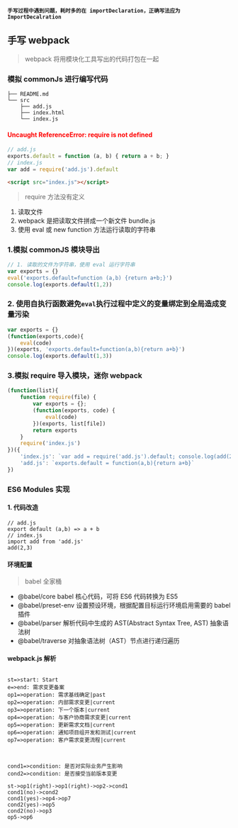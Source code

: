 
**`手写过程中遇到问题，耗时多的在 importDeclaration，正确写法应为 ImportDecalration`**

## 手写 webpack
> webpack 将用模块化工具写出的代码打包在一起

### 模拟 commonJs 进行编写代码
```
├── README.md
└── src
    ├── add.js
    ├── index.html
    └── index.js
```

#### <font color="red">Uncaught ReferenceError: require is not defined</font>
```javascript
// add.js
exports.default = function (a, b) { return a + b; }
// index.js
var add = require('add.js').default
```
```html
<script src="index.js"></script>
```
> require 方法没有定义

1. 读取文件
2. webpack 是把读取文件拼成一个新文件  bundle.js
3. 使用 eval 或 new function 方法运行读取的字符串

### 1.模拟 commonJS 模块导出
```javascript
// 1. 读取的文件为字符串，使用 eval 运行字符串
var exports = {}
eval('exports.default=function (a,b) {return a+b;}')
console.log(exports.default(1,2))
```

### 2. 使用自执行函数避免`eval`执行过程中定义的变量绑定到全局造成变量污染
```javascript
var exports = {}
(function(exports,code){
    eval(code)
})(exports, 'exports.default=function(a,b){return a+b}')
console.log(exports.default(1,3))
```

### 3.模拟 require 导入模块，迷你 webpack
```javascript
(function(list){
    function require(file) {
        var exports = {};
        (function(exports, code) {
            eval(code)
        })(exports, list[file])
        return exports
    }
    require('index.js')
})({
    'index.js': `var add = require('add.js').default; console.log(add(2,3))`,
    'add.js': `exports.default = function(a,b){return a+b}`
})
```

### ES6 Modules 实现
#### 1. 代码改造
```
// add.js
export default (a,b) => a + b
// index.js
import add from 'add.js'
add(2,3)
```
#### 环境配置
> babel 全家桶
*   @babel/core babel 核心代码，可将 ES6 代码转换为 ES5
*   @babel/preset-env 设置预设环境，根据配置目标运行环境启用需要的 babel 插件
*   @babel/parser 解析代码中生成的 AST(Abstract Syntax Tree, AST) 抽象语法树
*   @babel/traverse 对抽象语法树（AST）节点进行递归遍历

#### webpack.js 解析
```flow

st=>start: Start
e=>end: 需求变更备案
op1=>operation: 需求基线确定|past
op2=>operation: 内部需求变更|current
op3=>operation: 下一个版本|current
op4=>operation: 与客户协商需求变更|current
op5=>operation: 更新需求文档|current
op6=>operation: 通知项目组开发和测试|current
op7=>operation: 客户需求变更流程|current
 
 
 
cond1=>condition: 是否对实际业务产生影响
cond2=>condition: 是否接受当前版本变更
 
st->op1(right)->op1(right)->op2->cond1
cond1(no)->cond2
cond1(yes)->op4->op7
cond2(yes)->op5
cond2(no)->op3
op5->op6
```
